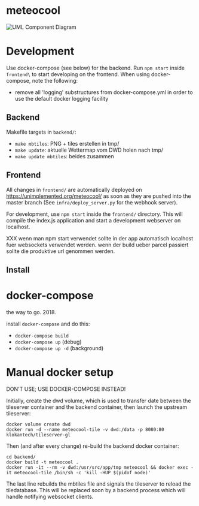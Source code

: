 # meteocool

![UML Component Diagram](/doc/meteocool_component.png?raw=true "Component diagram")

# Development

Use docker-compose (see below) for the backend. Run ```npm start``` inside ```frontend\``` to start developing on the frontend. When using
docker-compose, note the following:

* remove all 'logging' substructures from docker-compose.yml in order to use the default docker logging facility

## Backend

Makefile targets in ```backend/```:

 - ```make mbtiles```: PNG + tiles erstellen in tmp/
 - ```make update```: aktuelle Wettermap vom DWD holen nach tmp/
 - ```make update mbtiles```: beides zusammen

## Frontend

All changes in ```frontend/``` are automatically deployed on https://unimplemented.org/meteocool/ as soon as they are pushed into the master
branch (See ```infra/deploy_server.py``` for the webhook server).

For development, use ```npm start``` inside the ```frontend/``` directory. This will compile the index.js application and start a development
webserver on localhost.

XXX wenn man npm start verwendet sollte in der app automatisch localhost fuer websockets verwendet werden. wenn der build ueber parcel
passiert sollte die produktive url genommen werden.

## Install

# docker-compose

the way to go. 2018.

install `docker-compose` and do this:

* `docker-compose build`
* `docker-compose up` (debug)
* `docker-compose up -d` (background)


# Manual docker setup

DON'T USE; USE DOCKER-COMPOSE INSTEAD!

Initially, create the dwd volume, which is used to transfer date between the tileserver container and the backend container, then launch the
upstream tileserver:

```
docker volume create dwd
docker run -d --name meteocool-tile -v dwd:/data -p 8080:80 klokantech/tileserver-gl
```

Then (and after every change) re-build the backend docker container:

```
cd backend/
docker build -t meteocool .
docker run -it --rm -v dwd:/usr/src/app/tmp meteocool && docker exec -it meteocool-tile /bin/sh -c 'kill -HUP $(pidof node)'
```

The last line rebuilds the mbtiles file and signals the tileserver to reload the tiledatabase. This will be replaced soon by a backend
process which will handle notifying websocket clients.
